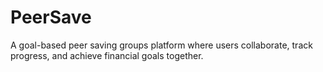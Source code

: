 # PeerSave
A goal-based peer saving groups platform where users collaborate, track progress, and achieve financial goals together.
